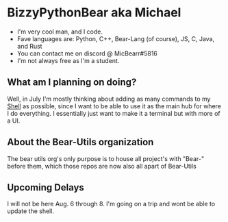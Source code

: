 <h1>BizzyPythonBear aka Michael</h1>
<ul>
  <li>I'm very cool man, and I code.</li>
  <li>Fave languages are: Python, C++, Bear-Lang (of course), JS, C, Java, and Rust</li>
  <li>You can contact me on discord @ MicBearr#5816</li>
  <li>I'm not always free as I'm a student.</li>
</ul>

## What am I planning on doing?
Well, in July I'm mostly thinking about adding as many commands to my [Shell](https://github.com/BizzyPythonBear/Bear-Shell) as possible, since I want to be able to use it as the main hub for where I do everything. I essentially just want to make it a terminal but with more of a UI.

## About the Bear-Utils organization
The bear utils org's only purpose is to house all project's with "Bear-" before them, which those repos are now also all apart of Bear-Utils

## Upcoming Delays
I will not be here Aug. 6 through 8. I'm going on a trip and wont be able to update the shell.

<!---
BizzyPythonBear/BizzyPythonBear is a ✨ special ✨ repository because its `README.md` (this file) appears on your GitHub profile.
You can click the Preview link to take a look at your changes.
--->
